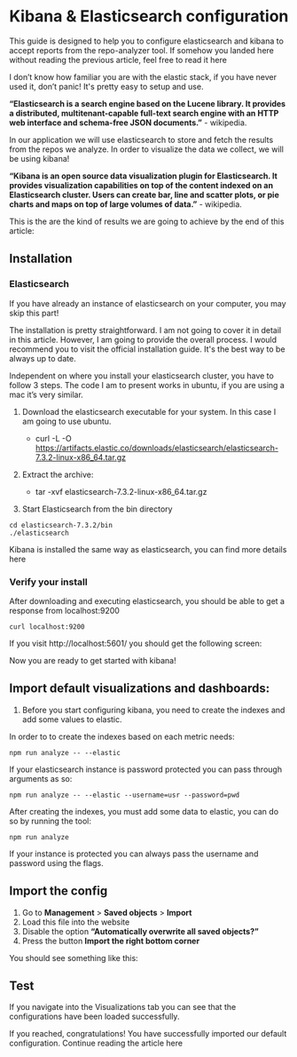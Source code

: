 # Kibana & Elasticsearch configuration 
This guide is designed to help you to configure elasticsearch and kibana to accept reports from the repo-analyzer tool.
If somehow you landed here without reading the previous article, feel free to read it here

I don’t know how familiar you are with the elastic stack, if you have never used it, don’t panic! It's pretty easy to setup and use.

**“Elasticsearch is a search engine based on the Lucene library. It provides a distributed, multitenant-capable full-text search engine with an HTTP web interface and schema-free JSON documents.”** - wikipedia.

In our application we will use elasticsearch to store and fetch the results from the repos we analyze. In order to visualize the data we collect, we will be using kibana! 

**“Kibana is an open source data visualization plugin for Elasticsearch. It provides visualization capabilities on top of the content indexed on an Elasticsearch cluster. Users can create bar, line and scatter plots, or pie charts and maps on top of large volumes of data.”** - wikipedia.

This is the are the kind of results we are going to achieve by the end of this article:


## Installation

### Elasticsearch 
If you have already an instance of elasticsearch on your computer, you may skip this part!

The installation is pretty straightforward. I am not going to cover it in detail in this article. However, I am going to provide the overall process.
I would recommend you to visit the official installation guide. It's the best way to be always up to date.

Independent on where you install your elasticsearch cluster, you have to follow 3 steps. The code I am to present works in ubuntu, if you are using a mac it’s very similar.

1. Download the elasticsearch executable for your system. In this case I am going to use ubuntu. 
    - curl -L -O https://artifacts.elastic.co/downloads/elasticsearch/elasticsearch-7.3.2-linux-x86_64.tar.gz
2. Extract the archive:
    - tar -xvf elasticsearch-7.3.2-linux-x86_64.tar.gz

3. Start Elasticsearch from the bin directory

```shell
cd elasticsearch-7.3.2/bin
./elasticsearch
```

Kibana is installed the same way as elasticsearch, you can find more details here


### Verify your install
After downloading and executing elasticsearch, you should be able to get a response from localhost:9200

```shell
curl localhost:9200
```

If you visit http://localhost:5601/ you should get the following screen: 

Now you are ready to get started with kibana!

## Import default visualizations and dashboards:

1. Before you start configuring kibana, you need to create the indexes and add some values to elastic. 

In order to to create the indexes based on each metric needs: 

``` shell
npm run analyze -- --elastic
```
If your elasticsearch instance is password protected you can pass through arguments as so:

```
npm run analyze -- --elastic --username=usr --password=pwd
```

After creating the indexes, you must add some data to elastic, you can do so by running the tool:

``` shell 
npm run analyze 
```

If your instance is protected you can always pass the username and password using the flags.


## Import the config
1. Go to **Management** > **Saved objects** > **Import**
2. Load this file into the website 
3. Disable the option **“Automatically overwrite all saved objects?”**
4. Press the button **Import the right bottom corner**

You should see something like this:

## Test
If you navigate into the Visualizations tab you can see that the configurations have been loaded successfully.

If you reached, congratulations! You have successfully imported our default configuration.
Continue reading the article here



 
